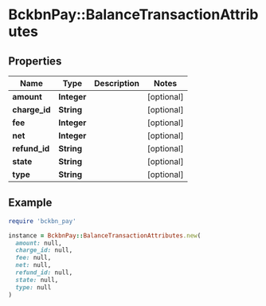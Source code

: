 # BckbnPay::BalanceTransactionAttributes

## Properties

| Name | Type | Description | Notes |
| ---- | ---- | ----------- | ----- |
| **amount** | **Integer** |  | [optional] |
| **charge_id** | **String** |  | [optional] |
| **fee** | **Integer** |  | [optional] |
| **net** | **Integer** |  | [optional] |
| **refund_id** | **String** |  | [optional] |
| **state** | **String** |  | [optional] |
| **type** | **String** |  | [optional] |

## Example

```ruby
require 'bckbn_pay'

instance = BckbnPay::BalanceTransactionAttributes.new(
  amount: null,
  charge_id: null,
  fee: null,
  net: null,
  refund_id: null,
  state: null,
  type: null
)
```


